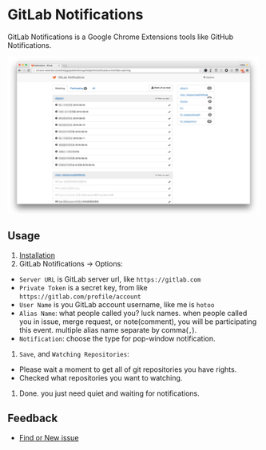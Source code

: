 # GitLab Notifications

GitLab Notifications is a Google Chrome Extensions tools like GitHub Notifications.

![screen shot](./assets/screen-shot.png)

## Usage

1. [Installation](https://chrome.google.com/webstore/detail/gitlab-notifications/neidmbjigjejpekbknfbmcgmkbfgmfmi)
1. GitLab Notifications -> Options:
  - `Server URL` is GitLab server url, like `https://gitlab.com`
  - `Private Token` is a secret key, from like `https://gitlab.com/profile/account`
  - `User Name` is you GitLab account username, like me is `hotoo`
  - `Alias Name`: what people called you? luck names. when people called you in issue, merge request, or note(comment),
    you will be participating this event. multiple alias name separate by comma(`,`).
  - `Notification`: choose the type for pop-window notification.
1. `Save`, and `Watching Repositories`:
  - Please wait a moment to get all of git repositories you have rights.
  - Checked what repositories you want to watching.
1. Done. you just need quiet and waiting for notifications.

## Feedback

- [Find or New issue](https://github.com/hotoo/gitlab-notifications/issues)
